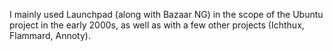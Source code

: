 I mainly used Launchpad (along with Bazaar NG) in the scope of the Ubuntu
project in the early 2000s, as well as with a few other projects (Ichthux,
Flammard, Annoty).
